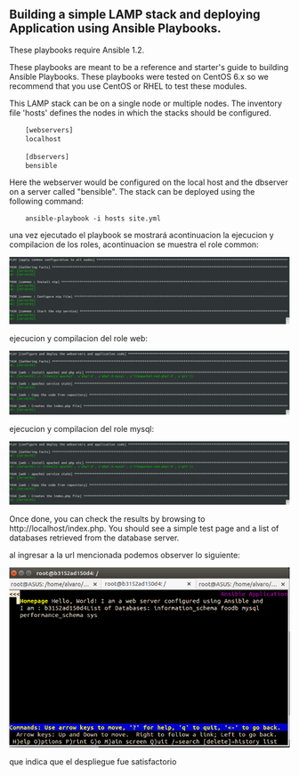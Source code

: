 ﻿Building a simple LAMP stack and deploying Application using Ansible Playbooks.
-------------------------------------------

These playbooks require Ansible 1.2.

These playbooks are meant to be a reference and starter's guide to building
Ansible Playbooks. These playbooks were tested on CentOS 6.x so we recommend
that you use CentOS or RHEL to test these modules.

This LAMP stack can be on a single node or multiple nodes. The inventory file
'hosts' defines the nodes in which the stacks should be configured.

        [webservers]
        localhost

        [dbservers]
        bensible

Here the webserver would be configured on the local host and the dbserver on a
server called "bensible". The stack can be deployed using the following
command:


        ansible-playbook -i hosts site.yml

una vez ejecutado el playbook se mostrará acontinuacion la ejecucion y compilacion
de los roles, acontinuacion se muestra el role common:

![alt-text](/imagenes/common_role.png)


ejecucion y compilacion del role web:


![alt-text](/imagenes/web_role.png)


ejecucion y compilacion del role mysql:


![alt-text](/imagenes/web_role.png)


Once done, you can check the results by browsing to http://localhost/index.php.
You should see a simple test page and a list of databases retrieved from the
database server.


al ingresar a la url mencionada podemos observer lo siguiente:

![alt-text](/imagenes/index.png)

que indica que el despliegue fue satisfactorio
